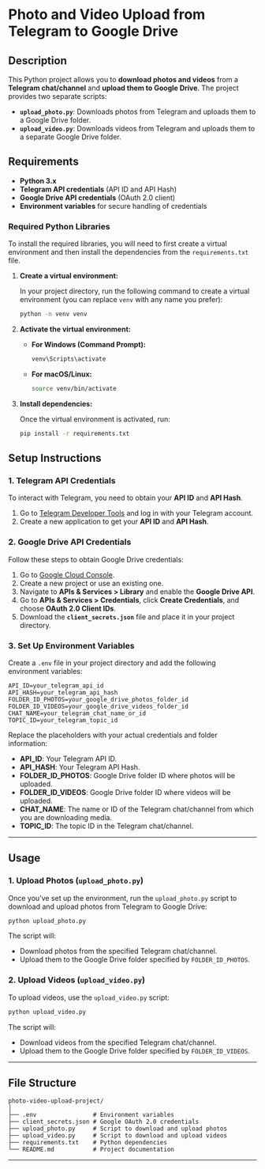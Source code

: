 # Photo and Video Upload from Telegram to Google Drive

## Description

This Python project allows you to **download photos and videos** from a **Telegram chat/channel** and **upload them to Google Drive**. The project provides two separate scripts:

- **`upload_photo.py`**: Downloads photos from Telegram and uploads them to a Google Drive folder.
- **`upload_video.py`**: Downloads videos from Telegram and uploads them to a separate Google Drive folder.

## Requirements

- **Python 3.x**
- **Telegram API credentials** (API ID and API Hash)
- **Google Drive API credentials** (OAuth 2.0 client)
- **Environment variables** for secure handling of credentials

### Required Python Libraries

To install the required libraries, you will need to first create a virtual environment and then install the dependencies from the `requirements.txt` file.

1. **Create a virtual environment:**

   In your project directory, run the following command to create a virtual environment (you can replace `venv` with any name you prefer):

   ```bash
   python -m venv venv
   ```

2. **Activate the virtual environment:**

   - **For Windows (Command Prompt):**
     ```bash
     venv\Scripts\activate
     ```

   - **For macOS/Linux:**
     ```bash
     source venv/bin/activate
     ```

3. **Install dependencies:**

   Once the virtual environment is activated, run:

   ```bash
   pip install -r requirements.txt
   ```

## Setup Instructions

### 1. **Telegram API Credentials**

To interact with Telegram, you need to obtain your **API ID** and **API Hash**.

1. Go to [Telegram Developer Tools](https://my.telegram.org/auth) and log in with your Telegram account.
2. Create a new application to get your **API ID** and **API Hash**.

### 2. **Google Drive API Credentials**

Follow these steps to obtain Google Drive credentials:

1. Go to [Google Cloud Console](https://console.cloud.google.com/).
2. Create a new project or use an existing one.
3. Navigate to **APIs & Services > Library** and enable the **Google Drive API**.
4. Go to **APIs & Services > Credentials**, click **Create Credentials**, and choose **OAuth 2.0 Client IDs**.
5. Download the **`client_secrets.json`** file and place it in your project directory.

### 3. **Set Up Environment Variables**

Create a `.env` file in your project directory and add the following environment variables:

```env
API_ID=your_telegram_api_id
API_HASH=your_telegram_api_hash
FOLDER_ID_PHOTOS=your_google_drive_photos_folder_id
FOLDER_ID_VIDEOS=your_google_drive_videos_folder_id
CHAT_NAME=your_telegram_chat_name_or_id
TOPIC_ID=your_telegram_topic_id
```

Replace the placeholders with your actual credentials and folder information:

- **API_ID**: Your Telegram API ID.
- **API_HASH**: Your Telegram API Hash.
- **FOLDER_ID_PHOTOS**: Google Drive folder ID where photos will be uploaded.
- **FOLDER_ID_VIDEOS**: Google Drive folder ID where videos will be uploaded.
- **CHAT_NAME**: The name or ID of the Telegram chat/channel from which you are downloading media.
- **TOPIC_ID**: The topic ID in the Telegram chat/channel.

---

## Usage

### 1. **Upload Photos** (`upload_photo.py`)

Once you’ve set up the environment, run the `upload_photo.py` script to download and upload photos from Telegram to Google Drive:

```bash
python upload_photo.py
```

The script will:

- Download photos from the specified Telegram chat/channel.
- Upload them to the Google Drive folder specified by `FOLDER_ID_PHOTOS`.

### 2. **Upload Videos** (`upload_video.py`)

To upload videos, use the `upload_video.py` script:

```bash
python upload_video.py
```

The script will:

- Download videos from the specified Telegram chat/channel.
- Upload them to the Google Drive folder specified by `FOLDER_ID_VIDEOS`.

---

## File Structure

```
photo-video-upload-project/
│
├── .env                # Environment variables
├── client_secrets.json # Google OAuth 2.0 credentials
├── upload_photo.py     # Script to download and upload photos
├── upload_video.py     # Script to download and upload videos
├── requirements.txt    # Python dependencies
└── README.md           # Project documentation
```

---
